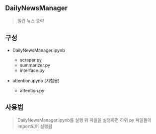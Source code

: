 ## DailyNewsManager
> 일간 뉴스 요약

## 구성
* DailyNewsManager.ipynb 
   * scraper.py
   * summarizer.py
   * interface.py

* attention.ipynb (시험용)
   * attention.py
 
## 사용법
> DailyNewsManager.ipynb를 실행
> 위 파일을 실행하면 하위 py 파일들이 import되어 실행됨

